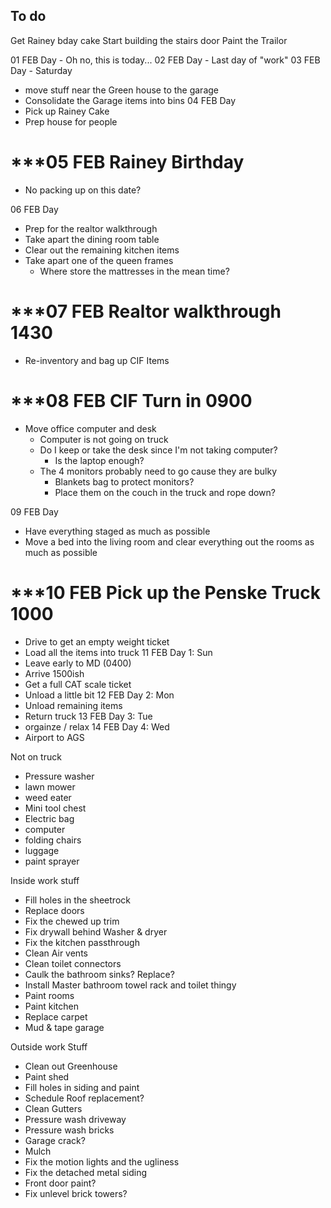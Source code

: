 ## To do
Get Rainey bday cake
Start building the stairs door
Paint the Trailor



01 FEB Day - Oh no, this is today...
02 FEB Day - Last day of "work"
03 FEB Day - Saturday
- move stuff near the Green house to the garage
- Consolidate the Garage items into bins
04 FEB Day
- Pick up Rainey Cake
- Prep house for people
#  ***05 FEB Rainey Birthday
- No packing up on this date?

06 FEB Day
- Prep for the realtor walkthrough
- Take apart the dining room table
- Clear out the remaining kitchen items
- Take apart one of the queen frames
	- Where store the mattresses in the mean time?
#  ***07 FEB Realtor walkthrough 1430
- Re-inventory and bag up CIF Items
# ***08 FEB CIF Turn in 0900
- Move office computer and desk
	- Computer is not going on truck
	- Do I keep or take the desk since I'm not taking computer?
		- Is the laptop enough?
	- The 4 monitors probably need to go cause they are bulky
		- Blankets bag to protect monitors?
		- Place them on the couch in the truck and rope down?

09 FEB Day
- Have everything staged as much as possible
- Move a bed into the living room and clear everything out the rooms as much as possible
# ***10 FEB Pick up the Penske Truck 1000
- Drive to get an empty weight ticket
- Load all the items into truck
11 FEB Day 1: Sun
- Leave early to MD (0400)
- Arrive 1500ish
- Get a full CAT scale ticket
- Unload a little bit
12 FEB Day 2:  Mon
- Unload remaining items
- Return truck
13 FEB Day 3: Tue 
- orgainze / relax
14 FEB Day 4: Wed 
- Airport to AGS


Not on truck
- Pressure washer
- lawn mower
- weed eater
- Mini tool chest
- Electric bag
- computer
- folding chairs
- luggage
- paint sprayer


Inside work stuff
- Fill holes in the sheetrock
- Replace doors
- Fix the chewed up trim
- Fix drywall behind Washer & dryer
- Fix the kitchen passthrough
- Clean Air vents
- Clean toilet connectors
- Caulk the bathroom sinks? Replace?
- Install Master bathroom towel rack and toilet thingy
- Paint rooms 
- Paint kitchen 
- Replace carpet
- Mud & tape garage

Outside work Stuff
- Clean out Greenhouse
- Paint shed
- Fill holes in siding and paint
- Schedule Roof replacement?
- Clean Gutters
- Pressure wash driveway
- Pressure wash bricks
- Garage crack?
- Mulch
- Fix the motion lights and the ugliness
- Fix the detached metal siding 
- Front door paint?
- Fix unlevel brick towers?